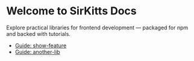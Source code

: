 # Welcome to SirKitts Docs

Explore practical libraries for frontend development — packaged for npm and backed with tutorials.

- [Guide: show-feature](./guides/show-feature.md)
- [Guide: another-lib](./guides/another-lib.md)
